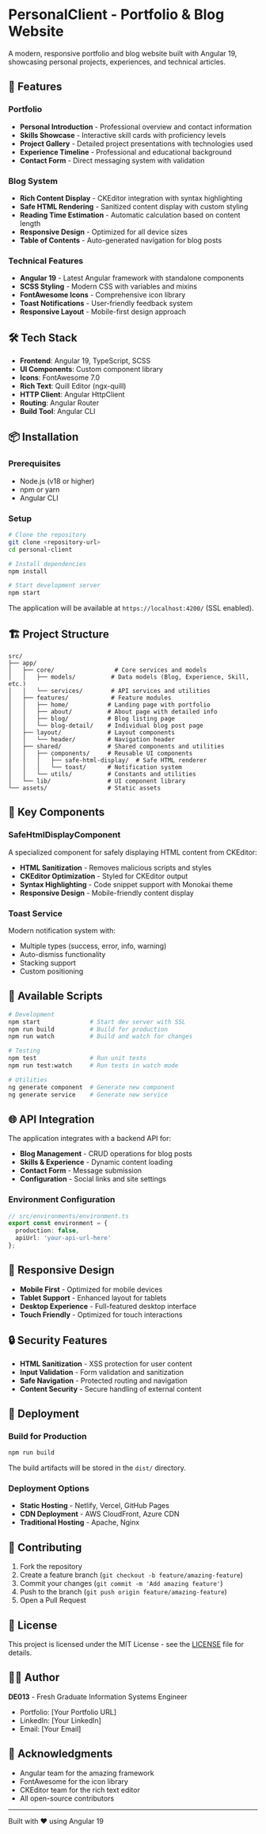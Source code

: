 # PersonalClient - Portfolio & Blog Website

A modern, responsive portfolio and blog website built with Angular 19, showcasing personal projects, experiences, and technical articles.

## 🚀 Features

### Portfolio 
- **Personal Introduction** - Professional overview and contact information
- **Skills Showcase** - Interactive skill cards with proficiency levels
- **Project Gallery** - Detailed project presentations with technologies used
- **Experience Timeline** - Professional and educational background
- **Contact Form** - Direct messaging system with validation

### Blog System
- **Rich Content Display** - CKEditor integration with syntax highlighting
- **Safe HTML Rendering** - Sanitized content display with custom styling
- **Reading Time Estimation** - Automatic calculation based on content length
- **Responsive Design** - Optimized for all device sizes
- **Table of Contents** - Auto-generated navigation for blog posts

### Technical Features
- **Angular 19** - Latest Angular framework with standalone components
- **SCSS Styling** - Modern CSS with variables and mixins
- **FontAwesome Icons** - Comprehensive icon library
- **Toast Notifications** - User-friendly feedback system
- **Responsive Layout** - Mobile-first design approach

## 🛠️ Tech Stack

- **Frontend**: Angular 19, TypeScript, SCSS
- **UI Components**: Custom component library
- **Icons**: FontAwesome 7.0
- **Rich Text**: Quill Editor (ngx-quill)
- **HTTP Client**: Angular HttpClient
- **Routing**: Angular Router
- **Build Tool**: Angular CLI

## 📦 Installation

### Prerequisites
- Node.js (v18 or higher)
- npm or yarn
- Angular CLI

### Setup
```bash
# Clone the repository
git clone <repository-url>
cd personal-client

# Install dependencies
npm install

# Start development server
npm start
```

The application will be available at `https://localhost:4200/` (SSL enabled).

## 🏗️ Project Structure

```
src/
├── app/
│   ├── core/                 # Core services and models
│   │   ├── models/          # Data models (Blog, Experience, Skill, etc.)
│   │   └── services/        # API services and utilities
│   ├── features/            # Feature modules
│   │   ├── home/           # Landing page with portfolio
│   │   ├── about/          # About page with detailed info
│   │   ├── blog/           # Blog listing page
│   │   └── blog-detail/    # Individual blog post page
│   ├── layout/             # Layout components
│   │   └── header/         # Navigation header
│   ├── shared/             # Shared components and utilities
│   │   ├── components/     # Reusable UI components
│   │   │   ├── safe-html-display/  # Safe HTML renderer
│   │   │   └── toast/      # Notification system
│   │   └── utils/          # Constants and utilities
│   └── lib/                # UI component library
└── assets/                 # Static assets
```

## 🎨 Key Components

### SafeHtmlDisplayComponent
A specialized component for safely displaying HTML content from CKEditor:
- **HTML Sanitization** - Removes malicious scripts and styles
- **CKEditor Optimization** - Styled for CKEditor output
- **Syntax Highlighting** - Code snippet support with Monokai theme
- **Responsive Design** - Mobile-friendly content display

### Toast Service
Modern notification system with:
- Multiple types (success, error, info, warning)
- Auto-dismiss functionality
- Stacking support
- Custom positioning

## 🔧 Available Scripts

```bash
# Development
npm start              # Start dev server with SSL
npm run build          # Build for production
npm run watch          # Build and watch for changes

# Testing
npm test               # Run unit tests
npm run test:watch     # Run tests in watch mode

# Utilities
ng generate component  # Generate new component
ng generate service    # Generate new service
```

## 🌐 API Integration

The application integrates with a backend API for:
- **Blog Management** - CRUD operations for blog posts
- **Skills & Experience** - Dynamic content loading
- **Contact Form** - Message submission
- **Configuration** - Social links and site settings

### Environment Configuration
```typescript
// src/environments/environment.ts
export const environment = {
  production: false,
  apiUrl: 'your-api-url-here'
};
```

## 📱 Responsive Design

- **Mobile First** - Optimized for mobile devices
- **Tablet Support** - Enhanced layout for tablets
- **Desktop Experience** - Full-featured desktop interface
- **Touch Friendly** - Optimized for touch interactions

## 🔒 Security Features

- **HTML Sanitization** - XSS protection for user content
- **Input Validation** - Form validation and sanitization
- **Safe Navigation** - Protected routing and navigation
- **Content Security** - Secure handling of external content

## 🚀 Deployment

### Build for Production
```bash
npm run build
```

The build artifacts will be stored in the `dist/` directory.

### Deployment Options
- **Static Hosting** - Netlify, Vercel, GitHub Pages
- **CDN Deployment** - AWS CloudFront, Azure CDN
- **Traditional Hosting** - Apache, Nginx

## 🤝 Contributing

1. Fork the repository
2. Create a feature branch (`git checkout -b feature/amazing-feature`)
3. Commit your changes (`git commit -m 'Add amazing feature'`)
4. Push to the branch (`git push origin feature/amazing-feature`)
5. Open a Pull Request

## 📄 License

This project is licensed under the MIT License - see the [LICENSE](LICENSE) file for details.

## 👨‍💻 Author

**DE013** - Fresh Graduate Information Systems Engineer
- Portfolio: [Your Portfolio URL]
- LinkedIn: [Your LinkedIn]
- Email: [Your Email]

## 🙏 Acknowledgments

- Angular team for the amazing framework
- FontAwesome for the icon library
- CKEditor team for the rich text editor
- All open-source contributors

---

Built with ❤️ using Angular 19

